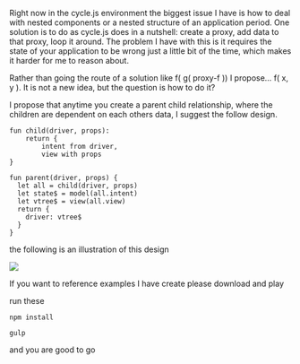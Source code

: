 Right now in the cycle.js environment the biggest issue I have is how to deal with nested components or a nested structure of an application period.  One solution is to do as cycle.js does in a nutshell: create a proxy, add data to that proxy, loop it around.  The problem I have with this is it requires the state of your application to be wrong just a little bit of the time, which makes it harder for me to reason about.

Rather than going the route of a solution like f( g( proxy-f )) I propose… f( x, y ).  It is not a new idea, but the question is how to do it?

I propose that anytime you create a parent child relationship, where the children are dependent on each others data, I suggest the follow design.

```
fun child(driver, props):
    return {
        intent from driver,
        view with props
}

fun parent(driver, props) {
  let all = child(driver, props)
  let state$ = model(all.intent)
  let vtree$ = view(all.view)
  return {
    driver: vtree$
  }
}
```

the following is an illustration of this design

<img src="https://cloud.githubusercontent.com/assets/8505062/14648862/f9c99cb0-0629-11e6-9ba6-35b39bb231de.png" />

If you want to reference examples I have create please download and play

run these

```
npm install
```
```
gulp
```

and you are good to go